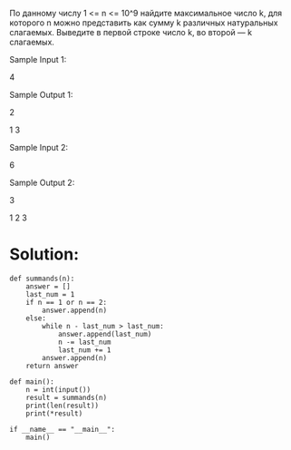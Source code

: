 По данному числу 1 <= n <= 10^9 найдите максимальное число k, для которого n можно представить как сумму k различных натуральных слагаемых. Выведите в первой строке число k, во второй — k слагаемых.

Sample Input 1:

4

Sample Output 1:

2

1 3 

Sample Input 2:

6

Sample Output 2:

3

1 2 3 

# Solution:
```
def summands(n):
    answer = []
    last_num = 1
    if n == 1 or n == 2:
        answer.append(n)
    else:
        while n - last_num > last_num:
            answer.append(last_num)
            n -= last_num
            last_num += 1
        answer.append(n)
    return answer

def main():
    n = int(input())
    result = summands(n)
    print(len(result))
    print(*result)

if __name__ == "__main__":
    main()
```
